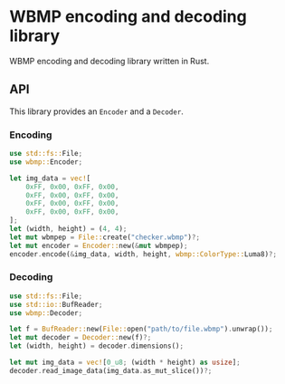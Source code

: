 # WBMP encoding and decoding library

WBMP encoding and decoding library written in Rust.

## API

This library provides an `Encoder` and a `Decoder`.

### Encoding

```rust
use std::fs::File;
use wbmp::Encoder;

let img_data = vec![
    0xFF, 0x00, 0xFF, 0x00,
    0xFF, 0x00, 0xFF, 0x00,
    0xFF, 0x00, 0xFF, 0x00,
    0xFF, 0x00, 0xFF, 0x00,
];
let (width, height) = (4, 4);
let mut wbmpep = File::create("checker.wbmp")?;
let mut encoder = Encoder::new(&mut wbmpep);
encoder.encode(&img_data, width, height, wbmp::ColorType::Luma8)?;
```

### Decoding

```rust
use std::fs::File;
use std::io::BufReader;
use wbmp::Decoder;

let f = BufReader::new(File::open("path/to/file.wbmp").unwrap());
let mut decoder = Decoder::new(f)?;
let (width, height) = decoder.dimensions();

let mut img_data = vec![0_u8; (width * height) as usize];
decoder.read_image_data(img_data.as_mut_slice())?;
```
